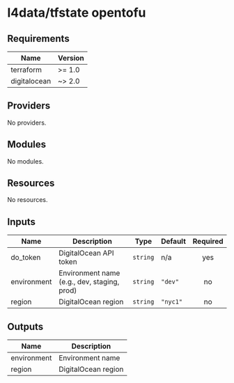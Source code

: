 # l4data/tfstate opentofu

## Requirements

| Name | Version |
|------|---------|
| terraform | >= 1.0 |
| digitalocean | ~> 2.0 |

## Providers

No providers.

## Modules

No modules.

## Resources

No resources.

## Inputs

| Name | Description | Type | Default | Required |
|------|-------------|------|---------|:--------:|
| do\_token | DigitalOcean API token | `string` | n/a | yes |
| environment | Environment name (e.g., dev, staging, prod) | `string` | `"dev"` | no |
| region | DigitalOcean region | `string` | `"nyc1"` | no |

## Outputs

| Name | Description |
|------|-------------|
| environment | Environment name |
| region | DigitalOcean region |
